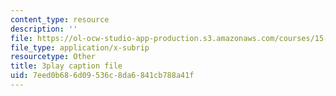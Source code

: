 ```yaml
---
content_type: resource
description: ''
file: https://ol-ocw-studio-app-production.s3.amazonaws.com/courses/15-401-finance-theory-i-fall-2008/7eed0b686d09536c8da6841cb788a41f_i_pLF9J3QPE.vtt
file_type: application/x-subrip
resourcetype: Other
title: 3play caption file
uid: 7eed0b68-6d09-536c-8da6-841cb788a41f
---
```

